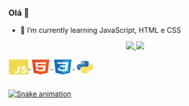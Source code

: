 ### Olá 👋

<!--
**Rivaldo05/Rivaldo05** is a ✨ _special_ ✨ repository because its `README.md` (this file) appears on your GitHub profile.

Here are some ideas to get you started:

- 🔭 I’m currently working on ...
- 🌱 I’m currently learning ...
- 👯 I’m looking to collaborate on ...
- 🤔 I’m looking for help with ...
- 💬 Ask me about ...
- 📫 How to reach me: ...
- 😄 Pronouns: ...
- ⚡ Fun fact: ...
-->

- 🌱 I’m currently learning JavaScript, HTML e CSS

<div align="center">
  <a href="https://github.com/Rivaldo05">
    <!--Mostrar imagens... informações vindas do: https://github.com/anuraghazra/github-readme-stats-->
  <img height="180em" src="https://github-readme-stats.vercel.app/api?username=Rivaldo05&show_icons=true&theme=tokyonight&include_all_commits=true&count_private=true"/>
  <img height="180em" src="https://github-readme-stats.vercel.app/api/top-langs/?username=Rivaldo05&layout=compact&langs_count=7&theme=dracula"/>
</div>
  
  <div style="display: inline_block"><br>
  <img align="center" alt="-JavaScript" height="30" width="40" src="https://raw.githubusercontent.com/devicons/devicon/master/icons/javascript/javascript-plain.svg">
  <img align="center" alt="-HTML" height="30" width="40" src="https://raw.githubusercontent.com/devicons/devicon/master/icons/html5/html5-original.svg">
  <img align="center" alt="-CSS" height="30" width="40" src="https://raw.githubusercontent.com/devicons/devicon/master/icons/css3/css3-original.svg">
  <img align="center" alt="-Python" height="30" width="40" src="https://raw.githubusercontent.com/devicons/devicon/master/icons/python/python-original.svg">
  
</div>
  
  ##
![Snake animation](https://github.com/Rivaldo05/Rivaldo05/blob/output/github-contribution-grid-snake.svg)
  
